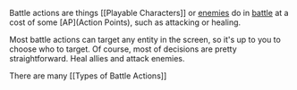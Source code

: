 Battle actions are things [[Playable Characters]] or [enemies](Enemies) do in [battle](Battles)  at a cost of some [AP](Action Points), such as attacking or healing.

Most battle actions can target any entity in the screen, so it's up to you to choose who to target. Of course, most of decisions are pretty straightforward. Heal allies and attack enemies.

There are many [[Types of Battle Actions]]